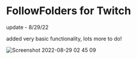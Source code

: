 # FollowFolders for Twitch

update - 8/29/22

added very basic functionality, lots more to do!

![Screenshot 2022-08-29 02 45 09](https://user-images.githubusercontent.com/73396754/187180566-260f23e9-f6a3-4014-8d65-49e5b402c3fc.png)
